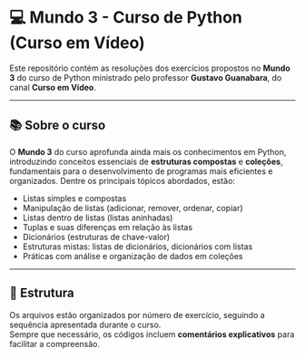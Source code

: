 # 💻 Mundo 3 - Curso de Python (Curso em Vídeo)

Este repositório contém as resoluções dos exercícios propostos no **Mundo 3** do curso de Python ministrado pelo professor **Gustavo Guanabara**, do canal **Curso em Vídeo**.

---

## 📚 Sobre o curso

O **Mundo 3** do curso aprofunda ainda mais os conhecimentos em Python, introduzindo conceitos essenciais de **estruturas compostas** e **coleções**, fundamentais para o desenvolvimento de programas mais eficientes e organizados. Dentre os principais tópicos abordados, estão:

- Listas simples e compostas  
- Manipulação de listas (adicionar, remover, ordenar, copiar)
- Listas dentro de listas (listas aninhadas)
- Tuplas e suas diferenças em relação às listas
- Dicionários (estruturas de chave-valor)
- Estruturas mistas: listas de dicionários, dicionários com listas
- Práticas com análise e organização de dados em coleções

---

## 📁 Estrutura

Os arquivos estão organizados por número de exercício, seguindo a sequência apresentada durante o curso.  
Sempre que necessário, os códigos incluem **comentários explicativos** para facilitar a compreensão.

